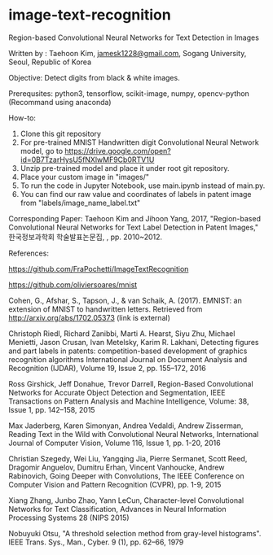 # image-text-recognition

Region-based Convolutional Neural Networks for Text Detection in Images

Written by : Taehoon Kim, jamesk1228@gmail.com, Sogang University, Seoul, Republic of Korea

Objective: Detect digits from black & white images.

Prerequsites: python3, tensorflow, scikit-image, numpy, opencv-python (Recommand using anaconda)

How-to: 
1. Clone this git repository 
2. For pre-trained MNIST Handwritten digit Convolutional Neural Network model, 
   go to https://drive.google.com/open?id=0B7TzarHysU5fNXlwMF9Cb0RTV1U
3. Unzip pre-trained model and place it under root git repository.
4. Place your custom image in "images/"
5. To run the code in Jupyter Notebook, use main.ipynb instead of main.py.
6. You can find our raw value and coordinates of labels in patent image from "labels/image_name_label.txt"

Corresponding Paper: Taehoon Kim and Jihoon Yang, 2017, "Region-based Convolutional Neural Networks for Text Label Detection in Patent Images," 한국정보과학회 학술발표논문집, , pp. 2010~2012.

References:

https://github.com/FraPochetti/ImageTextRecognition

https://github.com/oliviersoares/mnist

Cohen, G., Afshar, S., Tapson, J., & van Schaik, A. (2017). EMNIST: an extension of MNIST to handwritten letters. Retrieved from http://arxiv.org/abs/1702.05373 (link is external)

Christoph Riedl, Richard Zanibbi, Marti A. Hearst, Siyu Zhu, Michael Menietti, Jason Crusan, Ivan Metelsky, Karim R. Lakhani, Detecting figures and part labels in patents: competition-based development of graphics recognition algorithms International Journal on Document Analysis and Recognition (IJDAR), Volume 19, Issue 2, pp. 155–172, 2016

Ross Girshick, Jeff Donahue, Trevor Darrell, Region-Based Convolutional Networks for Accurate Object Detection and Segmentation, IEEE Transactions on Pattern Analysis and Machine Intelligence, Volume: 38, Issue 1, pp. 142–158, 2015

Max Jaderberg, Karen Simonyan, Andrea Vedaldi, Andrew Zisserman, Reading Text in the Wild with Convolutional Neural Networks, International Journal of Computer Vision, Volume 116, Issue 1, pp. 1-20, 2016

Christian Szegedy, Wei Liu, Yangqing Jia, Pierre Sermanet, Scott Reed, Dragomir Anguelov, Dumitru Erhan, Vincent Vanhoucke, Andrew Rabinovich, Going Deeper with Convolutions, The IEEE Conference on Computer Vision and Pattern Recognition (CVPR), pp. 1-9, 2015

Xiang Zhang, Junbo Zhao, Yann LeCun, Character-level Convolutional Networks for Text Classification, Advances in Neural Information Processing Systems 28 (NIPS 2015)

Nobuyuki Otsu, "A threshold selection method from gray-level histograms". IEEE Trans. Sys., Man., Cyber. 9 (1), pp. 62–66, 1979


